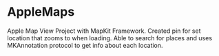 # AppleMaps
Apple Map View Project with MapKit Framework. Created pin for set location that zooms to when loading. 
Able to search for places and uses MKAnnotation protocol to get info about each location.  
